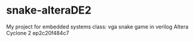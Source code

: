# snake-alteraDE2
My project for embedded systems class: vga snake game in verilog
Altera Cyclone 2 ep2c20f484c7